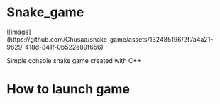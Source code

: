 <h1>Snake_game</h1>
![image](https://github.com/Chusaa/snake_game/assets/132485196/2f7a4a21-9629-418d-841f-0b522e89f656)


Simple console snake game created with C++
<h1>How to launch game</h1>
